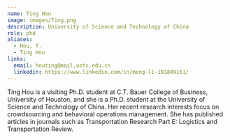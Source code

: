 ```yaml
---
name: Ting Hou
image: images/Ting.png
description: University of Science and Technology of China
role: phd
aliases:
  - Hou, T.
  - Ting Hou
links:
  email: houting@mail.ustc.edu.cn
  linkedin: https://www.linkedin.com/in/meng-li-181849161/
---
```


Ting Hou is a visiting Ph.D. student at C.T. Bauer College of Business, University of Houston, and she is a Ph.D. student at the University of Science and Technology of China. Her recent research interests focus on crowdsourcing and behavioral operations management. She has published articles in journals such as Transportation Research Part E: Logistics and Transportation Review.
